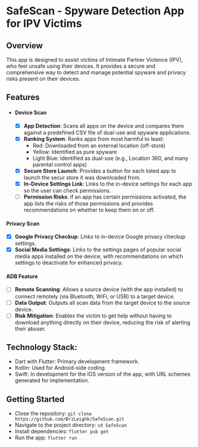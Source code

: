 # SafeScan - Spyware Detection App for IPV Victims

## Overview
This app is designed to assist victims of Intimate Partner Violence (IPV), who feel unsafe using their devices. It provides a secure and comprehensive way to detect and manage potential spyware and privacy risks present on their devices.

## Features
- #### Device Scan
  - [x] **App Detection**: Scans all apps on the device and compares them against a predefined CSV file of dual-use and spyware applications.
  - [x] **Ranking System**: Ranks apps from most harmful to least:
      - Red: Downloaded from an external location (off-store)
      - Yellow: Identified as pure spyware
      - Light Blue: Identified as dual-use (e.g., Location 360, and many parental control apps)
  - [x] **Secure Store Launch**: Provides a button for each listed app to launch the secur store it was downloaded from.
  - [x] **In-Device Settings Link**: Links to the in-device settings for each app so the user can check permissions.
  - [ ] **Permission Risks**: if an app has certain permissions activated, the app lists the risks of those permissions and provides recommendations on whether to keep them on or off.

#### Privacy Scan
- [x] **Google Privacy Checkup**: Links to in-device Google privacy checkup settings.
- [x] **Social Media Settings**: Links to the settings pages of popular social media apps installed on the device, with recommendations on which settings to deactivate for enhanced privacy.

#### ADB Feature
- [ ] **Remote Scanning**: Allows a source device (with the app installed) to connect remotely (via Bluetooth, WiFi, or USB) to a target device.
- [ ] **Data Output**: Outputs all scan data from the target device to the source device.
- [ ] **Risk Mitigation**: Enables the victim to get help without having to download anything directly on their device, reducing the risk of alerting their abuser.

## Technology Stack:
- Dart with Flutter: Primary development framework.
- Kotlin: Used for Android-side coding.
- Swift: In development for the iOS version of the app, with URL schemes generated for implementation.

## Getting Started
- Close the repository: ` git clone https://github.com/BriLeighk/SafeScan.git `
- Navigate to the project directory: ` cd SafeScan `
- Install dependencies: ` flutter pub get `
- Run the app: ` flutter run `

